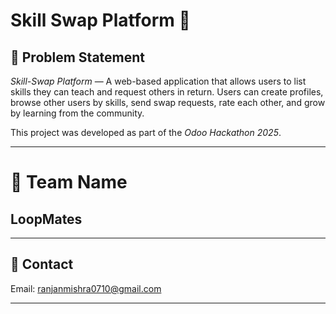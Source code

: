 # Skill Swap Platform 🔁

## 🧩 Problem Statement
*Skill-Swap Platform* — A web-based application that allows users to list skills they can teach and request others in return. Users can create profiles, browse other users by skills, send swap requests, rate each other, and grow by learning from the community.

This project was developed as part of the *Odoo Hackathon 2025*.

---

# 👥 Team Name
## LoopMates

---

## 📧 Contact
Email: ranjanmishra0710@gmail.com

---